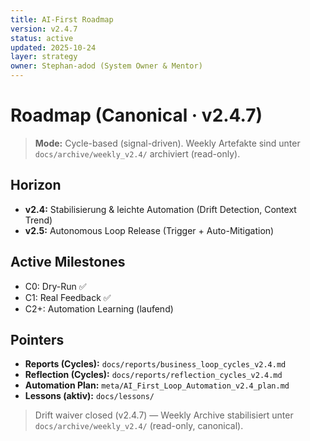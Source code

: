 ```yaml
---
title: AI-First Roadmap
version: v2.4.7
status: active
updated: 2025-10-24
layer: strategy
owner: Stephan-adod (System Owner & Mentor)
---
```


# Roadmap (Canonical · v2.4.7)

> **Mode:** Cycle-based (signal-driven). Weekly Artefakte sind unter `docs/archive/weekly_v2.4/` archiviert (read-only).

## Horizon
- **v2.4:** Stabilisierung & leichte Automation (Drift Detection, Context Trend)
- **v2.5:** Autonomous Loop Release (Trigger + Auto-Mitigation)

## Active Milestones
- C0: Dry-Run ✅
- C1: Real Feedback ✅
- C2+: Automation Learning (laufend)

## Pointers
- **Reports (Cycles):** `docs/reports/business_loop_cycles_v2.4.md`
- **Reflection (Cycles):** `docs/reports/reflection_cycles_v2.4.md`
- **Automation Plan:** `meta/AI_First_Loop_Automation_v2.4_plan.md`
- **Lessons (aktiv):** `docs/lessons/`

> Drift waiver closed (v2.4.7) — Weekly Archive stabilisiert unter `docs/archive/weekly_v2.4/` (read-only, canonical).
